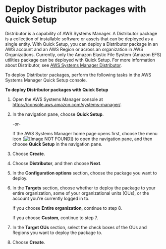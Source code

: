 # Deploy Distributor packages with Quick Setup<a name="quick-setup-distributor"></a>

Distributor is a capability of AWS Systems Manager\. A Distributor package is a collection of installable software or assets that can be deployed as a single entity\. With Quick Setup, you can deploy a Distributor package in an AWS account and an AWS Region or across an organization in AWS Organizations\. Currently, only the Amazon Elastic File System \(Amazon EFS\) utilities package can be deployed with Quick Setup\. For more information about Distributor, see [AWS Systems Manager Distributor](distributor.md)\.

To deploy Distributor packages, perform the following tasks in the AWS Systems Manager Quick Setup console\.

**To deploy Distributor packages with Quick Setup**

1. Open the AWS Systems Manager console at [https://console\.aws\.amazon\.com/systems\-manager/](https://console.aws.amazon.com/systems-manager/)\.

1. In the navigation pane, choose **Quick Setup**\.

   \-or\-

   If the AWS Systems Manager home page opens first, choose the menu icon \(![\[Image NOT FOUND\]](http://docs.aws.amazon.com/systems-manager/latest/userguide/images/menu-icon-small.png)\) to open the navigation pane, and then choose **Quick Setup** in the navigation pane\.

1. Choose **Create**\.

1. Choose **Distributor**, and then choose **Next**\.

1. In the **Configuration options** section, choose the package you want to deploy\.

1. In the **Targets** section, choose whether to deploy the package to your entire organization, some of your organizational units \(OUs\), or the account you're currently logged in to\.

   If you choose **Entire organization**, continue to step 8\.

   If you choose **Custom**, continue to step 7\.

1. In the **Target OUs** section, select the check boxes of the OUs and Regions you want to deploy the package to\.

1. Choose **Create**\.